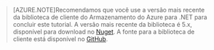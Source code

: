>[AZURE.NOTE]Recomendamos que você use a versão mais recente da biblioteca de cliente do Armazenamento do Azure para .NET para concluir este tutorial. A versão mais recente da biblioteca é 5.x, disponível para download no [Nuget](https://www.nuget.org/packages/WindowsAzure.Storage/). A fonte para a biblioteca de cliente está disponível no [GitHub](https://github.com/Azure/azure-storage-net).

<!---HONumber=Oct15_HO3-->
